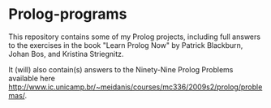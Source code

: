# Prolog-programs
This repository contains some of my Prolog projects, including full answers to the exercises in the book "Learn Prolog Now" by Patrick Blackburn, Johan Bos, and Kristina Striegnitz.

It (will) also contain(s) answers to the Ninety-Nine Prolog Problems available here http://www.ic.unicamp.br/~meidanis/courses/mc336/2009s2/prolog/problemas/.
